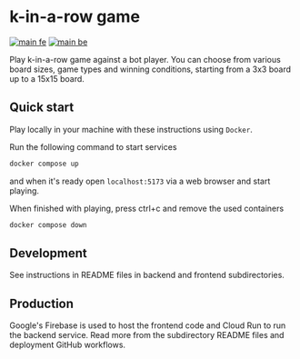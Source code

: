 # k-in-a-row game

[![main fe](https://github.com/elmomoilanen/k-in-a-row/actions/workflows/tests-fe.yml/badge.svg)](https://github.com/elmomoilanen/k-in-a-row/actions/workflows/tests-fe.yml)
[![main be](https://github.com/elmomoilanen/k-in-a-row/actions/workflows/tests-be.yml/badge.svg)](https://github.com/elmomoilanen/k-in-a-row/actions/workflows/tests-be.yml)

Play k-in-a-row game against a bot player. You can choose from various board sizes, game types and winning conditions, starting from a 3x3 board up to a 15x15 board.

## Quick start

Play locally in your machine with these instructions using `Docker`.

Run the following command to start services

```bash
docker compose up
```

and when it's ready open `localhost:5173` via a web browser and start playing.

When finished with playing, press ctrl+c and remove the used containers

```bash
docker compose down
```

## Development

See instructions in README files in backend and frontend subdirectories.

## Production

Google's Firebase is used to host the frontend code and Cloud Run to run the backend service. Read more from the subdirectory README files and deployment GitHub workflows.

